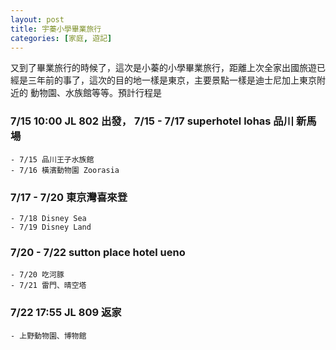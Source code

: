 ```yaml
---
layout: post
title: 宇蓁小學畢業旅行
categories: [家庭, 遊記]
---
```


又到了畢業旅行的時候了，這次是小蓁的小學畢業旅行，距離上次全家出國旅遊已經是三年前的事了，這次的目的地一樣是東京，主要景點一樣是迪士尼加上東京附近的
動物園、水族館等等。預計行程是

### 7/15 10:00 JL 802 出發， 7/15 - 7/17 superhotel lohas 品川 新馬場

    - 7/15 品川王子水族館
    - 7/16 橫濱動物園 Zoorasia

### 7/17 - 7/20 東京灣喜來登
    - 7/18 Disney Sea
    - 7/19 Disney Land

### 7/20 - 7/22 sutton place hotel ueno

    - 7/20 吃河豚
    - 7/21 雷門、晴空塔

### 7/22 17:55 JL 809 返家

    - 上野動物園、博物館